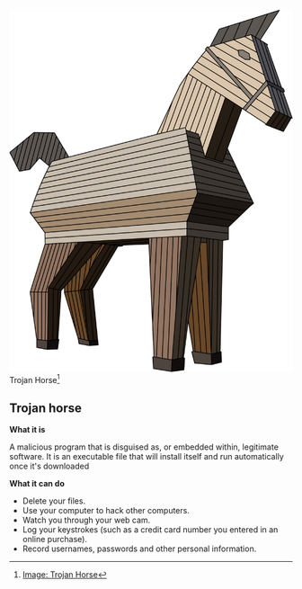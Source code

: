 ![Trojan Horse](../img/trojanhorse.png)
Trojan Horse[^trojanhorseimg]

## Trojan horse

**What it is**

A malicious program that is disguised as, or embedded within, legitimate software. It is an executable file that will install itself and run automatically once it's downloaded

**What it can do**

- Delete your files.
- Use your computer to hack other computers.
- Watch you through your web cam.
- Log your keystrokes (such as a credit card number you entered in an online purchase).
- Record usernames, passwords and other personal information.

[^trojanhorseimg]: [Image: Trojan Horse](https://pixabay.com/vectors/horse-wood-toy-konik-trojan-horse-3108969/)